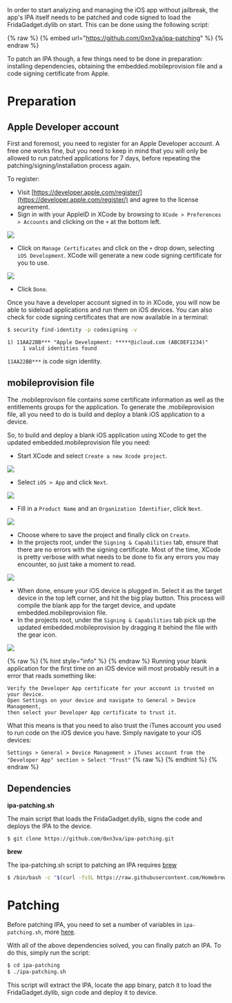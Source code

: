 In order to start analyzing and managing the iOS app without jailbreak, the app's IPA itself needs to be patched and code signed to load the FridaGadget.dylib on start. This can be done using the following script:

{% raw %} {% embed url="https://github.com/0xn3va/ipa-patching" %} {% endraw %}

To patch an IPA though, a few things need to be done in preparation: installing dependencies, obtaining the embedded.mobileprovision file and a code signing certificate from Apple.

# Preparation

## Apple Developer account

First and foremost, you need to register for an Apple Developer account. A free one works fine, but you need to keep in mind that you will only be allowed to run patched applications for 7 days, before repeating the patching/signing/installation process again.

To register:

- Visit [https://developer.apple.com/register/](https://developer.apple.com/register/) and agree to the license agreement.
- Sign in with your AppleID in XCode by browsing to `XCode > Preferences > Accounts` and clicking on the `+` at the bottom left.

![](img/xcode-sign-in.png)

- Click on `Manage Certificates` and click on the `+` drop down, selecting `iOS Development`. XCode will generate a new code signing certificate for you to use.

![](img/xcode-manage-certificates.png)

- Click `Done`.

Once you have a developer account signed in to in XCode, you will now be able to sideload applications and run them on iOS devices. You can also check for code signing certificates that are now available in a terminal:

```bash
$ security find-identity -p codesigning -v
```

```
1) 11AA22BB*** "Apple Development: *****@icloud.com (ABCDEF1234)"
     1 valid identities found
```

`11AA22BB***` is code sign identity.

## mobileprovision file

The .mobileprovison file contains some certificate information as well as the entitlements groups for the application. To generate the .mobileprovision file, all you need to do is build and deploy a blank iOS application to a device.

So, to build and deploy a blank iOS application using XCode to get the updated embedded.mobileprovision file you need:

- Start XCode and select `Create a new Xcode project`.

![](img/xcode-create-a-new-project.png)

- Select `iOS > App` and click `Next`.

![](img/xcode-select-app.png)

- Fill in a `Product Name` and an `Organization Identifier`, click `Next`.

![](img/xcode-project-options.png)

- Choose where to save the project and finally click on `Create`.
- In the projects root, under the `Signing & Capabilities` tab, ensure that there are no errors with the signing certificate. Most of the time, XCode is pretty verbose with what needs to be done to fix any errors you may encounter, so just take a moment to read.

![](img/xcode-siginig-capabilities.png)

- When done, ensure your iOS device is plugged in. Select it as the target device in the top left corner, and hit the big play button. This process will compile the blank app for the target device, and update embedded.mobileprovision file.
- In the projects root, under the `Signing & Capabilities` tab pick up the updated embedded.mobileprovision by dragging it behind the file with the gear icon.

![](img/xcode-mobileprovision-file.png)

{% raw %} {% hint style="info" %} {% endraw %}
Running your blank application for the first time on an iOS device will most probably result in a error that reads something like:

```
Verify the Developer App certificate for your account is trusted on your device.
Open Settings on your device and navigate to General > Device Management,
then select your Developer App certificate to trust it.
```

What this means is that you need to also trust the iTunes account you used to run code on the iOS device you have. Simply navigate to your iOS devices:

`Settings > General > Device Management > iTunes account from the "Developer App" section > Select "Trust"`
{% raw %} {% endhint %} {% endraw %}

## Dependencies

**ipa-patching.sh**

The main script that loads the FridaGadget.dylib, signs the code and deploys the IPA to the device.

```bash
$ git clone https://github.com/0xn3va/ipa-patching.git
```

**brew**

The ipa-patching.sh script to patching an IPA requires [brew](https://github.com/Homebrew/brew)

```bash
$ /bin/bash -c "$(curl -fsSL https://raw.githubusercontent.com/Homebrew/install/master/install.sh)"
```

# Patching

Before patching IPA, you need to set a number of variables in `ipa-patching.sh`, more [here](https://github.com/0xn3va/ipa-patching). 

With all of the above dependencies solved, you can finally patch an IPA. To do this, simply run the script:

```bash
$ cd ipa-patching
$ ./ipa-patching.sh
```

This script will extract the IPA, locate the app binary, patch it to load the FridaGadget.dylib, sign code and deploy it to device.
